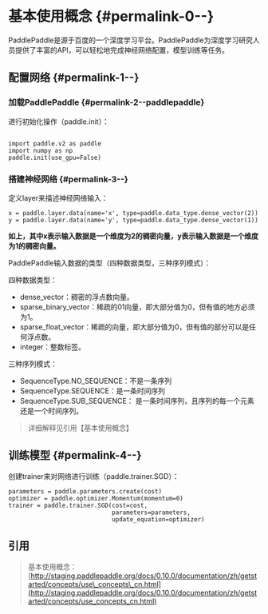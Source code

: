 # 基本使用概念 {#permalink-0--}

PaddlePaddle是源于百度的一个深度学习平台。PaddlePaddle为深度学习研究人员提供了丰富的API，可以轻松地完成神经网络配置，模型训练等任务。

## 配置网络 {#permalink-1--}

### 加载PaddlePaddle {#permalink-2--paddlepaddle}

进行初始化操作（paddle.init）：

```

import paddle.v2 as paddle
import numpy as np
paddle.init(use_gpu=False)
```

### 搭建神经网络 {#permalink-3--}

定义layer来描述神经网络输入：

```
x = paddle.layer.data(name='x', type=paddle.data_type.dense_vector(2))
y = paddle.layer.data(name='y', type=paddle.data_type.dense_vector(1))
```

**如上，其中x表示输入数据是一个维度为2的稠密向量，y表示输入数据是一个维度为1的稠密向量。**

PaddlePaddle输入数据的类型（四种数据类型，三种序列模式）：

四种数据类型：

* dense\_vector：稠密的浮点数向量。
* sparse\_binary\_vector：稀疏的01向量，即大部分值为0，但有值的地方必须为1。
* sparse\_float\_vector：稀疏的向量，即大部分值为0，但有值的部分可以是任何浮点数。
* integer：整数标签。

三种序列模式：

* SequenceType.NO\_SEQUENCE：不是一条序列
* SequenceType.SEQUENCE：是一条时间序列
* SequenceType.SUB\_SEQUENCE： 是一条时间序列，且序列的每一个元素还是一个时间序列。

> 详细解释见引用【基本使用概念】

## 训练模型 {#permalink-4--}

创建trainer来对网络进行训练（paddle.trainer.SGD）：

```
parameters = paddle.parameters.create(cost)
optimizer = paddle.optimizer.Momentum(momentum=0)
trainer = paddle.trainer.SGD(cost=cost,
                             parameters=parameters,
                             update_equation=optimizer)
```

## 引用

> 基本使用概念：[http://staging.paddlepaddle.org/docs/0.10.0/documentation/zh/getstarted/concepts/use\_concepts\_cn.html](http://staging.paddlepaddle.org/docs/0.10.0/documentation/zh/getstarted/concepts/use_concepts_cn.html)



